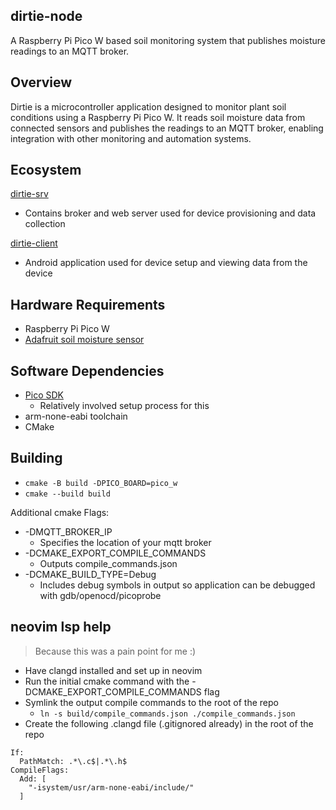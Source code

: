 dirtie-node
---

A Raspberry Pi Pico W based soil monitoring system that publishes moisture readings to an MQTT broker.

## Overview

Dirtie is a microcontroller application designed to monitor plant soil conditions using a Raspberry Pi Pico W. It reads soil moisture data from connected sensors and publishes the readings to an MQTT broker, enabling integration with other monitoring and automation systems.

## Ecosystem

[dirtie-srv](https://github.com/frozenkro/dirtie-srv)
- Contains broker and web server used for device provisioning and data collection

[dirtie-client](https://github.com/frozenkro/dirtie-client)
- Android application used for device setup and viewing data from the device

## Hardware Requirements

- Raspberry Pi Pico W
- [Adafruit soil moisture sensor](https://www.adafruit.com/product/4026)

## Software Dependencies

- [Pico SDK](https://github.com/raspberrypi/pico-sdk) 
  - Relatively involved setup process for this
- arm-none-eabi toolchain
- CMake

## Building

- `cmake -B build -DPICO_BOARD=pico_w`
- `cmake --build build`

Additional cmake Flags:
- -DMQTT_BROKER_IP 
  - Specifies the location of your mqtt broker
- -DCMAKE_EXPORT_COMPILE_COMMANDS 
  - Outputs compile_commands.json
- -DCMAKE_BUILD_TYPE=Debug
  - Includes debug symbols in output so application can be debugged with gdb/openocd/picoprobe

## neovim lsp help

> Because this was a pain point for me :)

- Have clangd installed and set up in neovim
- Run the initial cmake command with the -DCMAKE_EXPORT_COMPILE_COMMANDS flag
- Symlink the output compile commands to the root of the repo 
  - `ln -s build/compile_commands.json ./compile_commands.json`
- Create the following .clangd file (.gitignored already) in the root of the repo

```
If:
  PathMatch: .*\.c$|.*\.h$
CompileFlags:
  Add: [
    "-isystem/usr/arm-none-eabi/include/"
  ]
```
